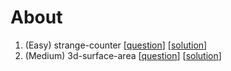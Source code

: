# About
1. (Easy) strange-counter [[question](https://www.hackerrank.com/challenges/strange-code/problem)] [[solution](https://github.com/woo-chia-wei/problem-solving-hackerank/blob/master/01-easy-strange-counter.ipynb)]
1. (Medium) 3d-surface-area [[question](https://www.hackerrank.com/challenges/3d-surface-area/problem)] [[solution](https://github.com/woo-chia-wei/problem-solving-hackerank/blob/master/02-medium-3d-surface-area.ipynb)]